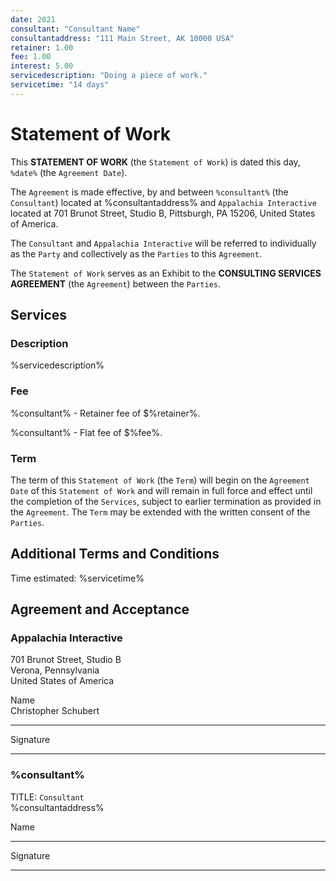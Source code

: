 ```yaml
---
date: 2021
consultant: "Consultant Name"
consultantaddress: "111 Main Street, AK 10000 USA"
retainer: 1.00
fee: 1.00
interest: 5.00
servicedescription: "Doing a piece of work."
servicetime: "14 days"
---
```


# Statement of Work

This **STATEMENT OF WORK** (the `Statement of Work`) is dated this day, `%date%` (the `Agreement Date`).

The `Agreement` is made effective, by and between `%consultant%` (the `Consultant`) located at %consultantaddress% and `Appalachia Interactive` located at 701 Brunot Street, Studio B, Pittsburgh, PA 15206, United States of America.

 The `Consultant` and `Appalachia Interactive` will be referred to individually as the `Party` and collectively as the `Parties` to this `Agreement`.

The `Statement of Work` serves as an Exhibit to the **CONSULTING SERVICES AGREEMENT** (the `Agreement`) between the `Parties`.

## Services

### Description

%servicedescription%

### Fee

%consultant% - Retainer fee of $%retainer%.

%consultant% - Flat fee of $%fee%.

### Term

The term of this `Statement of Work` (the `Term`) will begin on the `Agreement Date` of this `Statement of Work` and will remain in full force and effect until the completion of the `Services`, subject to earlier termination as provided in the `Agreement`. The `Term` may be extended with the written consent of the `Parties`.

## Additional Terms and Conditions

Time estimated: %servicetime%

## Agreement and Acceptance

### Appalachia Interactive

701 Brunot Street, Studio B  
Verona, Pennsylvania  
United States of America  

Name  
Christopher Schubert
___
Signature  
___

### %consultant%

TITLE: `Consultant`  
%consultantaddress%

Name
___
Signature
___
